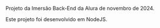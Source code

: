 Projeto da Imersão Back-End da Alura de novembro de 2024.

Este projeto foi desenvolvido em NodeJS.

